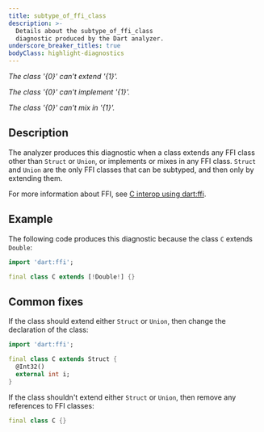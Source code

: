 ```yaml
---
title: subtype_of_ffi_class
description: >-
  Details about the subtype_of_ffi_class
  diagnostic produced by the Dart analyzer.
underscore_breaker_titles: true
bodyClass: highlight-diagnostics
---
```


_The class '{0}' can't extend '{1}'._

_The class '{0}' can't implement '{1}'._

_The class '{0}' can't mix in '{1}'._

## Description

The analyzer produces this diagnostic when a class extends any FFI class
other than `Struct` or `Union`, or implements or mixes in any FFI class.
`Struct` and `Union` are the only FFI classes that can be subtyped, and
then only by extending them.

For more information about FFI, see [C interop using dart:ffi][ffi].

## Example

The following code produces this diagnostic because the class `C` extends
`Double`:

```dart
import 'dart:ffi';

final class C extends [!Double!] {}
```

## Common fixes

If the class should extend either `Struct` or `Union`, then change the
declaration of the class:

```dart
import 'dart:ffi';

final class C extends Struct {
  @Int32()
  external int i;
}
```

If the class shouldn't extend either `Struct` or `Union`, then remove any
references to FFI classes:

```dart
final class C {}
```

[ffi]: /interop/c-interop
